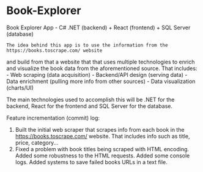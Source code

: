 # Book-Explorer
Book Explorer App - C# .NET (backend) + React (frontend) + SQL Server (database)

	The idea behind this app is to use the information from the https://books.toscrape.com/ website
and build from that a website that that uses multiple technologies to enrich and visualize the book data from the aforementioned source.
That includes:
	- Web scraping (data acquisition)
	- Backend/API design (serving data)
	- Data enrichment (pulling more info from other sources)
	- Data visualization (charts/UI)
	
The main technologies used to accomplish this will be .NET for the backend, React for the frontend and SQL Server for the database.

Feature incrementation (commit) log:
1. 	Built the initial web scraper that scrapes info from each book in the https://books.toscrape.com/ website. 
That includes info such as title, price, category...
2. 	Fixed a problem with book titles being scraped with HTML encoding.
	Added some robustness to the HTML requests.
	Added some console logs.
	Added systems to save failed books URLs in a text file.
	

